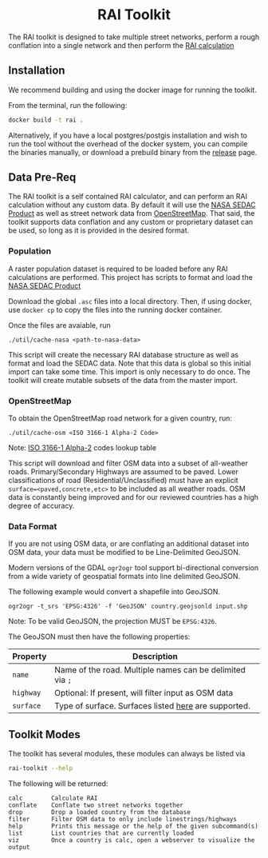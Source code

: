 <h1 align=center>RAI Toolkit</h1>

The RAI toolkit is designed to take multiple street networks, perform a rough
conflation into a single network and then perform the [RAI calculation](https://datacatalog.worldbank.org/dataset/rural-access-index-rai)

## Installation

We recommend building and using the docker image for running the toolkit.

From the terminal, run the following:

```sh
docker build -t rai .
```

Alternatively, if you have a local postgres/postgis installation and wish to run the tool
without the overhead of the docker system, you can compile the binaries manually, or
download a prebuild binary from the [release](https://github.com/developmentseed/rai-toolkit/releases) page.

## Data Pre-Req

The RAI toolkit is a self contained RAI calculator, and can perform an RAI calculation without any custom data.
By default it will use the [NASA SEDAC Product](https://sedac.ciesin.columbia.edu/) as well as street network data
from [OpenStreetMap](https://openstreetmap.org/). That said, the toolkit supports data conflation and any custom or
proprietary dataset can be used, so long as it is provided in the desired format.

### Population

A raster population dataset is required to be loaded before any RAI calculations are performed. This project
has scripts to format and load the [NASA SEDAC Product](https://sedac.ciesin.columbia.edu/)

Download the global `.asc` files into a local directory. Then, if using docker, use `docker cp` to copy the files into the running docker
container.

Once the files are avaiable, run

```
./util/cache-nasa <path-to-nasa-data>
```

This script will create the necessary RAI database structure as well as format and load the SEDAC data. Note that this data is global
so this initial import can take some time. This import is only necessary to do once. The toolkit will create mutable subsets of the data
from the master import.

### OpenStreetMap

To obtain the OpenStreetMap road network for a given country, run:

```
./util/cache-osm <ISO 3166-1 Alpha-2 Code>
```

Note: [ISO 3166-1 Alpha-2](https://en.wikipedia.org/wiki/ISO_3166-1_alpha-2) codes lookup table

This script will download and filter OSM data into a subset of all-weather roads. Primary/Secondary Highways are assumed to be paved.
Lower classifications of road (Residential/Unclassified) must have an explicit `surface=<paved,concrete,etc>` to be included as
all weather roads. OSM data is constantly being improved and for our reviewed countries has a high degree of accuracy.

### Data Format

If you are not using OSM data, or are conflating an additional dataset into OSM data, your data must be modified
to be Line-Delimited GeoJSON.

Modern versions of the GDAL `ogr2ogr` tool support bi-directional conversion from a wide variety of geospatial formats into
line delimited GeoJSON.

The following example would convert a shapefile into GeoJSON.

```
ogr2ogr -t_srs 'EPSG:4326' -f 'GeoJSON' country.geojsonld input.shp
```

Note: To be valid GeoJSON, the projection MUST be `EPSG:4326`.

The GeoJSON must then have the following properties:

| Property  | Description |
| --------- | ----------- |
| `name`    | Name of the road. Multiple names can be delimited via `;` |
| `highway` | Optional: If present, will filter input as OSM data |
| `surface` | Type of surface. Surfaces listed [here](https://wiki.openstreetmap.org/wiki/Key:surface) are supported.

## Toolkit Modes

The toolkit has several modules, these modules can always be listed via

```sh
rai-toolkit --help
```

The following will be returned:

```
calc        Calculate RAI
conflate    Conflate two street networks together
drop        Drop a loaded country from the database
filter      Filter OSM data to only include linestrings/highways
help        Prints this message or the help of the given subcommand(s)
list        List countries that are currently loaded
viz         Once a country is calc, open a webserver to visualize the output
```

